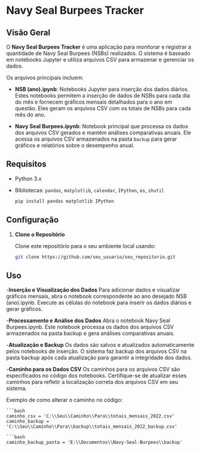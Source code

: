 # Navy Seal Burpees Tracker

## Visão Geral

O **Navy Seal Burpees Tracker** é uma aplicação para monitorar e registrar a quantidade de Navy Seal Burpees (NSBs) realizados. O sistema é baseado em notebooks Jupyter e utiliza arquivos CSV para armazenar e gerenciar os dados.

Os arquivos principais incluem:

- **NSB (ano).ipynb**: Notebooks Jupyter para inserção dos dados diários. Estes notebooks permitem a inserção de dados de NSBs para cada dia do mês e fornecem gráficos mensais detalhados para o ano em questão. Eles geram os arquivos CSV com os totais de NSBs para cada mês do ano.

- **Navy Seal Burpees.ipynb**: Notebook principal que processa os dados dos arquivos CSV gerados e mantém análises comparativas anuais. Ele acessa os arquivos CSV armazenados na pasta `backup` para gerar gráficos e relatórios sobre o desempenho anual.

## Requisitos

- Python 3.x
- Bibliotecas: `pandas`, `matplotlib`, `calendar`, `IPython`, `os`, `shutil`

    ```bash
    pip install pandas matplotlib IPython
    
## Configuração

1. **Clone o Repositório**

   Clone este repositório para o seu ambiente local usando:

   ```bash
   git clone https://github.com/seu_usuario/seu_repositorio.git

## Uso

-**Inserção e Visualização dos Dados**
Para adicionar dados e visualizar gráficos mensais, abra o notebook correspondente ao ano desejado NSB (ano).ipynb.
Execute as células do notebook para inserir os dados diários e gerar gráficos.

-**Processamento e Análise dos Dados**
Abra o notebook Navy Seal Burpees.ipynb.
Este notebook processa os dados dos arquivos CSV armazenados na pasta backup e gera análises comparativas anuais.

-**Atualização e Backup**
Os dados são salvos e atualizados automaticamente pelos notebooks de inserção.
O sistema faz backup dos arquivos CSV na pasta backup após cada atualização para garantir a integridade dos dados.

-**Caminho para os Dados CSV**
Os caminhos para os arquivos CSV são especificados no código dos notebooks. Certifique-se de atualizar esses caminhos para refletir a localização correta dos arquivos CSV em seu sistema.

Exemplo de como alterar o caminho no código:

    ```bash
    caminho_csv = 'C:\\Seu\\Caminho\\Para\\totais_mensais_2022.csv'
    caminho_backup = 'C:\\Seu\\Caminho\\Para\\backup\\totais_mensais_2022_backup.csv'

    ```bash
    caminho_backup_pasta = 'E:\\Documentos\\Navy-Seal-Burpees\\backup'

